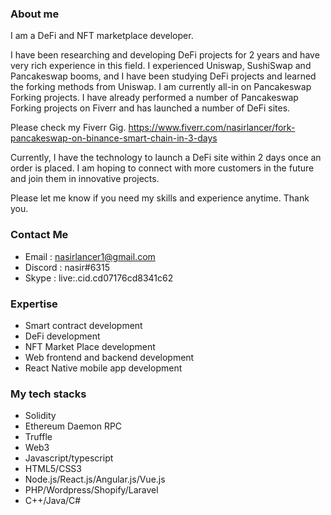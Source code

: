 ### About me
I am a DeFi and NFT marketplace developer.

I have been researching and developing DeFi projects for 2 years and have very rich experience in this field.
I experienced Uniswap, SushiSwap and Pancakeswap booms, and I have been studying DeFi projects and learned the forking methods from Uniswap.
I am currently all-in on Pancakeswap Forking projects.
I have already performed a number of Pancakeswap Forking projects on Fiverr and has launched a number of DeFi sites.

Please check my Fiverr Gig.
https://www.fiverr.com/nasirlancer/fork-pancakeswap-on-binance-smart-chain-in-3-days

Currently, I have the technology to launch a DeFi site within 2 days once an order is placed.
I am hoping to connect with more customers in the future and join them in innovative projects. 

Please let me know if you need my skills and experience anytime.
Thank you.

### Contact Me
- Email : nasirlancer1@gmail.com
- Discord : nasir#6315
- Skype : live:.cid.cd07176cd8341c62

### Expertise
- Smart contract development
- DeFi development
- NFT Market Place development
- Web frontend and backend development
- React Native mobile app development

### My tech stacks
- Solidity
- Ethereum Daemon RPC
- Truffle
- Web3
- Javascript/typescript
- HTML5/CSS3
- Node.js/React.js/Angular.js/Vue.js
- PHP/Wordpress/Shopify/Laravel
- C++/Java/C#

<!--
**mohamed-nasir/mohamed-nasir** is a ✨ _special_ ✨ repository because its `README.md` (this file) appears on your GitHub profile.

Here are some ideas to get you started:

- 🔭 I’m currently working on ...
- 🌱 I’m currently learning ...
- 👯 I’m looking to collaborate on ...
- 🤔 I’m looking for help with ...
- 💬 Ask me about ...
- 📫 How to reach me: ...
- 😄 Pronouns: ...
- ⚡ Fun fact: ...
-->

